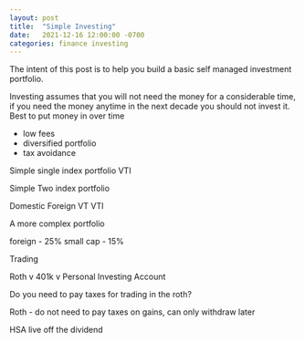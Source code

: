 ```yaml
---
layout: post
title:  "Simple Investing"
date:   2021-12-16 12:00:00 -0700
categories: finance investing
---
```


The intent of this post is to help you build a basic self managed investment portfolio.

Investing assumes that you will not need the money for a considerable time, if you need the money anytime in the next decade you should not invest it. Best to put money in over time

- low fees
- diversified portfolio
- tax avoidance

Simple single index portfolio
VTI

Simple Two index portfolio

Domestic
Foreign
VT
VTI


A more complex portfolio

foreign - 25%
small cap - 15%


Trading

Roth v 401k v Personal Investing Account

Do you need to pay taxes for trading in the roth?

Roth - do not need to pay taxes on gains, can only withdraw later


HSA live off the dividend